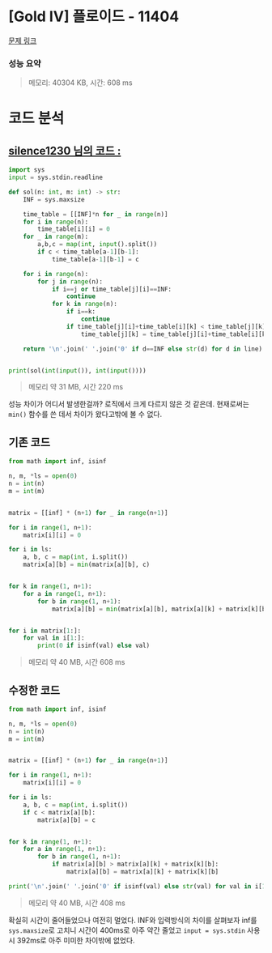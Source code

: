 # [Gold IV] 플로이드 - 11404 

[문제 링크](https://www.acmicpc.net/problem/11404) 

### 성능 요약

> 메모리: 40304 KB, 시간: 608 ms

# 코드 분석
## [silence1230 님의 코드 :](https://www.acmicpc.net/source/55414335)
```python
import sys
input = sys.stdin.readline

def sol(n: int, m: int) -> str:
    INF = sys.maxsize

    time_table = [[INF]*n for _ in range(n)]
    for i in range(n):
        time_table[i][i] = 0
    for _ in range(m):
        a,b,c = map(int, input().split())
        if c < time_table[a-1][b-1]:
            time_table[a-1][b-1] = c

    for i in range(n):
        for j in range(n):
            if i==j or time_table[j][i]==INF:
                continue
            for k in range(n):
                if i==k:
                    continue
                if time_table[j][i]+time_table[i][k] < time_table[j][k]:
                    time_table[j][k] = time_table[j][i]+time_table[i][k]

    return '\n'.join(' '.join('0' if d==INF else str(d) for d in line) for line in time_table)


print(sol(int(input()), int(input())))
```
> 메모리 약 31 MB, 시간 220 ms

성능 차이가 어디서 발생한걸까? 로직에서 크게 다르지 않은 것 같은데. 현재로써는 `min()` 함수를 쓴 데서 차이가 왔다고밖에 볼 수 없다.


## 기존 코드
```python
from math import inf, isinf

n, m, *ls = open(0)
n = int(n)
m = int(m)


matrix = [[inf] * (n+1) for _ in range(n+1)]

for i in range(1, n+1):
    matrix[i][i] = 0

for i in ls:
    a, b, c = map(int, i.split())
    matrix[a][b] = min(matrix[a][b], c)


for k in range(1, n+1):
    for a in range(1, n+1):
        for b in range(1, n+1):
            matrix[a][b] = min(matrix[a][b], matrix[a][k] + matrix[k][b])


for i in matrix[1:]:
    for val in i[1:]:
        print(0 if isinf(val) else val)
```
> 메모리 약 40 MB, 시간 608 ms

## 수정한 코드
```python
from math import inf, isinf

n, m, *ls = open(0)
n = int(n)
m = int(m)


matrix = [[inf] * (n+1) for _ in range(n+1)]

for i in range(1, n+1):
    matrix[i][i] = 0

for i in ls:
    a, b, c = map(int, i.split())
    if c < matrix[a][b]:
        matrix[a][b] = c


for k in range(1, n+1):
    for a in range(1, n+1):
        for b in range(1, n+1):
            if matrix[a][b] > matrix[a][k] + matrix[k][b]:
                matrix[a][b] = matrix[a][k] + matrix[k][b]

print('\n'.join(' '.join('0' if isinf(val) else str(val) for val in i[1:]) for i in matrix[1:]))
```
> 메모리 약 40 MB, 시간 408 ms

확실히 시간이 줄어들었으나 여전히 멀었다. INF와 입력방식의 차이를 살펴보자 inf를 `sys.maxsize`로 고치니 시간이 400ms로 아주 약간 줄었고 `input = sys.stdin` 사용시 392ms로 아주 미미한 차이밖에 없었다. 